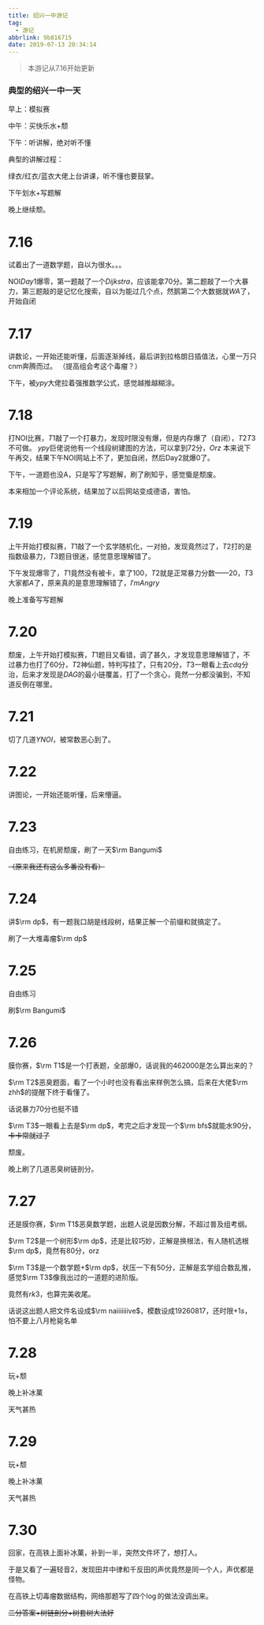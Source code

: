 ```yaml
---
title: 绍兴一中游记
tag:
  - 游记
abbrlink: 9b816715
date: 2019-07-13 20:34:14
---
```

> 本游记从7.16开始更新
### 典型的绍兴一中一天

早上：模拟赛

中午：买快乐水+颓

下午：听讲解，绝对听不懂

典型的讲解过程：

绿衣/红衣/蓝衣大佬上台讲课，听不懂也要鼓掌。

下午划水+写题解

晚上继续颓。

# 7.16
试着出了一道数学题，自以为很水。。。

NOI$Day1$爆零，第一题敲了一个$Dijkstra$，应该能拿$70$分。第二题敲了一个大暴力，第三题敲的是记忆化搜索，自以为能过几个点，然鹅第二个大数据就$WA$了，开始自闭

# 7.17
讲数论，一开始还能听懂，后面逐渐掉线，最后讲到拉格朗日插值法，心里一万只cnm奔腾而过。
（提高组会考这个毒瘤？）

下午，被$ypy$大佬拉着强推数学公式，感觉越推越糊涂。

# 7.18
打NOI比赛，$T1$敲了一个打暴力，发现时限没有爆，但是内存爆了（自闭），$T2$$T3$不可做。
$ypy$巨佬说他有一个线段树建图的方法，可以拿到$72$分，$Orz$
本来说下午再交，结果下午NOI网站上不了，更加自闭，然后Day2就爆0了。

下午，一道题也没A，只是写了写题解，刷了刷知乎，感觉蜃是颓废。

本来相加一个评论系统，结果加了以后网站变成德语，害怕。

# 7.19

上午开始打模拟赛，$T1$敲了一个玄学随机化，一对拍，发现竟然过了，$T2$打的是指数级暴力，$T3$题目很迷，感觉意思理解错了。

下午发现爆零了，$T1$竟然没有被卡，拿了$100$，$T2$就是正常暴力分数——$20$，$T3$ 大家都$A$了，原来真的是意思理解错了，$I'm Angry$

晚上准备写写题解

# 7.20

颓废，上午开始打模拟赛，$T1$题目又看错，调了甚久，才发现意思理解错了，不过暴力也打了$60$分，$T2$神仙题，特判写挂了，只有$20$分，$T3$一眼看上去$cdq$分治，后来才发现是$DAG$的最小链覆盖，打了一个贪心，竟然一分都没骗到，不知道反例在哪里。

# 7.21

切了几道$YNOI$，被常数恶心到了。

# 7.22

讲图论，一开始还能听懂，后来懵逼。

# 7.23

自由练习，在机房颓废，刷了一天$\rm Bangumi$

~~（原来我还有这么多番没有看）~~

# 7.24

讲$\rm dp$，有一题我口胡是线段树，结果正解一个前缀和就搞定了。

刷了一大堆毒瘤$\rm dp$

# 7.25

自由练习

刷$\rm Bangumi$

# 7.26

膜你赛，$\rm T1$是一个打表题，全部爆$0$，话说我的$462000$是怎么算出来的？

$\rm T2$恶臭题面，看了一个小时也没有看出来样例怎么搞，后来在大佬$\rm zhh$的提醒下终于看懂了。

话说暴力$70$分也挺不错

$\rm T3$一眼看上去是$\rm dp$，考完之后才发现一个$\rm bfs$就能水$90$分，~~卡卡常就过了~~

颓废。

晚上刷了几道恶臭树链剖分。

# 7.27

还是膜你赛，$\rm T1$恶臭数学题，出题人说是因数分解，不超过普及组考纲。

$\rm T2$是一个树形$\rm dp$，还是比较巧妙，正解是换根法，有人随机选根$\rm dp$，竟然有$80$分，orz

$\rm T3$是一个数学题+$\rm dp$，状压一下有$50$分，正解是玄学组合数乱推，感觉$\rm T3$像我出过的一道题的进阶版。

竟然有$rk3$，也算完美收尾。

话说这出题人把文件名设成$\rm naiiiiiiive$，模数设成$19260817$，还时限$+1s$，怕不要上八月枪毙名单

# 7.28

玩+颓

晚上补冰菓

天气甚热

# 7.29

玩+颓

晚上补冰菓

天气甚热

# 7.30

回家，在高铁上面补冰菓，补到一半，突然文件坏了，想打人。

于是又看了一遍轻音2，发现田井中律和千反田的声优竟然是同一个人，声优都是怪物。 

在高铁上切毒瘤数据结构，网络那题写了四个$\log$的做法没调出来。

~~二分答案+树链剖分+树套树大法好~~